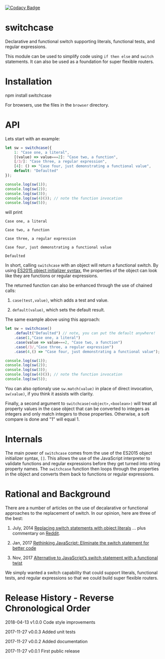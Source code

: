 [![Codacy Badge](https://api.codacy.com/project/badge/Grade/a5863bf7debd4dfbacb043f5b3996e3a)](https://www.codacy.com/app/syblackwell/switchcase?utm_source=github.com&amp;utm_medium=referral&amp;utm_content=anywhichway/switchcase&amp;utm_campaign=Badge_Grade)

# switchcase

Declarative and functional switch supporting literals, functional tests, and regular expressions.

This module can be used to simplify code using `if then else` and `switch` statements. It can also be used as a foundation for super flexible routers.

# Installation

npm install switchcase

For browsers, use the files in the `browser` directory.

# API

Lets start with an example:

```javascript
let sw = switchcase({
	1: "Case one, a literal",
	[(value) => value===2]: "Case two, a function",
	[/3/]: "Case three, a regular expression",
	[4]: () => "Case four, just demonstrating a functional value",
	default: "Defaulted"
});

console.log(sw(1));
console.log(sw(2));
console.log(sw(3));
console.log(sw(4)()); // note the function invocation
console.log(sw(5));

```

will print

```
Case one, a literal

Case two, a function

Case three, a regular expression

Case four, just demonstrating a functional value

Defaulted
```

In short, calling `switchcase` with an object will return a functional switch. By using [ES2015 object initializer syntax](https://developer.mozilla.org/en-US/docs/Web/JavaScript/Reference/Operators/Object_initializer), the properties of the object can look like they are functions or regular expressions.

The returned function can also be enhanced through the use of chained calls:

1) `case(test,value)`, which adds a test and value.

2) `default(value)`, which sets the default result.

The same example above using this approach:

```javascript
let sw = switchcase()
	.default("Defaulted") // note, you can put the default anywhere!
	.case(1,"Case one, a literal")
	.case(value => value===2, "Case two, a function")
	.case(/3/,"Case three, a regular expression")
	.case(4,() => "Case four, just demonstrating a functional value");

console.log(sw(1));
console.log(sw(2));
console.log(sw(3));
console.log(sw(4)()); // note the function invocation
console.log(sw(5));

```

You can also optionaly use `sw.match(value)` in place of direct invocation, `sw(value)`, if you think it assists with clarity.

Finally, a second argument to `switchcase(<object>,<boolean>)` will treat all property values in the case object that can be converted to integers as integers and only match integers to those properties.
Otherwise, a soft compare is done and "1" will equal 1.

# Internals

The main power of `switchcase` comes from the use of the ES2015 object initializer syntax, `[]`. This allows the use of the JavaScript interpreter to validate functions and regular expressions before they get turned into string property names. The `switchcase` function then loops through the properties in the object and converts them back to functions or regular expressions.

# Rational and Background

There are a number of articles on the use of decalarative or functional approaches to the replacement of switch. In our opinion, here are three of the best:

1) July, 2014 [Replacing switch statements with object literals](https://toddmotto.com/deprecating-the-switch-statement-for-object-literals/) ... plus commentary on [Reddit](http://www.reddit.com/r/javascript/comments/2b4s6r/deprecating_the_switch_statement_for_object).

2) Jan, 2017 [Rethinking JavaScript: Eliminate the switch statement for better code](https://hackernoon.com/rethinking-javascript-eliminate-the-switch-statement-for-better-code-5c81c044716d)

3) Nov, 2017 [Alternative to JavaScript’s switch statement with a functional twist](https://codeburst.io/alternative-to-javascripts-switch-statement-with-a-functional-twist-3f572787ba1c)

We simply wanted a switch capability that could support literals, functional tests, and regular expressions so that we could build super flexible routers.


# Release History - Reverse Chronological Order

2018-04-13 v1.0.0 Code style improvements

2017-11-27 v0.0.3 Added unit tests

2017-11-27 v0.0.2 Added documentation

2017-11-27 v0.0.1 First public release
